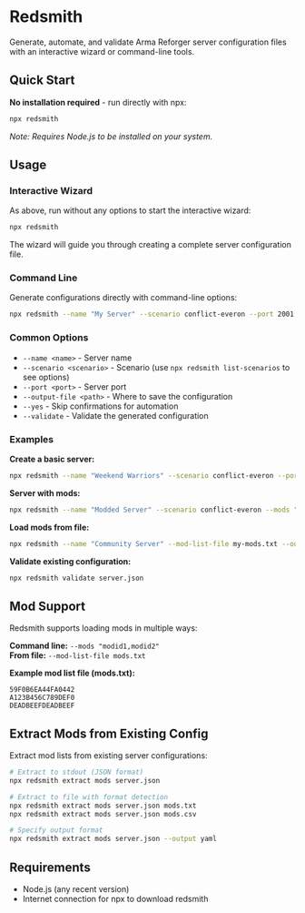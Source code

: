 # Redsmith

Generate, automate, and validate Arma Reforger server configuration files with an interactive wizard or command-line tools.

## Quick Start

**No installation required** - run directly with npx:

```bash
npx redsmith
```

*Note: Requires Node.js to be installed on your system.*

## Usage

### Interactive Wizard

As above, run without any options to start the interactive wizard:

```bash
npx redsmith
```

The wizard will guide you through creating a complete server configuration file.

### Command Line

Generate configurations directly with command-line options:

```bash
npx redsmith --name "My Server" --scenario conflict-everon --port 2001 --output-file server.json --yes
```

### Common Options

- `--name <name>` - Server name
- `--scenario <scenario>` - Scenario (use `npx redsmith list-scenarios` to see options)
- `--port <port>` - Server port
- `--output-file <path>` - Where to save the configuration
- `--yes` - Skip confirmations for automation
- `--validate` - Validate the generated configuration

### Examples

**Create a basic server:**
```bash
npx redsmith --name "Weekend Warriors" --scenario conflict-everon --port 2001 --output-file server.json --yes
```

**Server with mods:**
```bash
npx redsmith --name "Modded Server" --scenario conflict-everon --mods "59F0B6EA44FA0442,A123B456C789DEF0" --output-file server.json --yes
```

**Load mods from file:**
```bash
npx redsmith --name "Community Server" --mod-list-file my-mods.txt --output-file server.json --yes
```

**Validate existing configuration:**
```bash
npx redsmith validate server.json
```

## Mod Support

Redsmith supports loading mods in multiple ways:

**Command line:** `--mods "modid1,modid2"`  
**From file:** `--mod-list-file mods.txt`

**Example mod list file (mods.txt):**
```
59F0B6EA44FA0442
A123B456C789DEF0
DEADBEEFDEADBEEF
```

## Extract Mods from Existing Config

Extract mod lists from existing server configurations:

```bash
# Extract to stdout (JSON format)
npx redsmith extract mods server.json

# Extract to file with format detection
npx redsmith extract mods server.json mods.txt
npx redsmith extract mods server.json mods.csv

# Specify output format
npx redsmith extract mods server.json --output yaml
```

## Requirements

- Node.js (any recent version)
- Internet connection for npx to download redsmith

